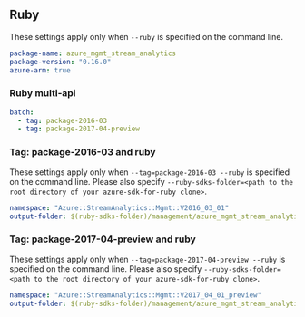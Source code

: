 ## Ruby

These settings apply only when `--ruby` is specified on the command line.

``` yaml
package-name: azure_mgmt_stream_analytics
package-version: "0.16.0"
azure-arm: true
```

### Ruby multi-api

``` yaml $(ruby) && $(multiapi)
batch:
  - tag: package-2016-03
  - tag: package-2017-04-preview
```

### Tag: package-2016-03 and ruby

These settings apply only when `--tag=package-2016-03 --ruby` is specified on the command line.
Please also specify `--ruby-sdks-folder=<path to the root directory of your azure-sdk-for-ruby clone>`.

``` yaml $(tag) == 'package-2016-03' && $(ruby)
namespace: "Azure::StreamAnalytics::Mgmt::V2016_03_01"
output-folder: $(ruby-sdks-folder)/management/azure_mgmt_stream_analytics/lib
```

### Tag: package-2017-04-preview and ruby

These settings apply only when `--tag=package-2017-04-preview --ruby` is specified on the command line.
Please also specify `--ruby-sdks-folder=<path to the root directory of your azure-sdk-for-ruby clone>`.

``` yaml $(tag) == 'package-2017-04-preview' && $(ruby)
namespace: "Azure::StreamAnalytics::Mgmt::V2017_04_01_preview"
output-folder: $(ruby-sdks-folder)/management/azure_mgmt_stream_analytics/lib
```
